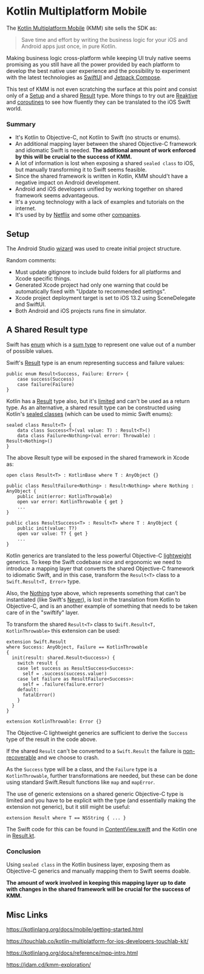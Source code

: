 # Kotlin Multiplatform Mobile

The [Kotlin Multiplatform Mobile](https://kotlinlang.org/lp/mobile/) (KMM) site sells the SDK as:

> Save time and effort by writing the business logic for your iOS and Android apps just once, in pure Kotlin.

Making business logic cross-platform while keeping UI truly native seems promising as you still have all the power provided by each platform to develop the best native user experience and the possibility to experiment with the latest technologies as [SwiftUI](https://developer.apple.com/xcode/swiftui/) and [Jetpack Compose](https://developer.android.com/jetpack/compose).

This test of KMM is not even scratching the surface at this point and consist only of a [Setup](#setup) and a shared [Result](#a-shared-result-type) type. More things to try out are [Reaktive](https://github.com/badoo/Reaktive) and [coroutines](https://github.com/Kotlin/kotlinx.coroutines) to see how fluently they can be translated to the iOS Swift world.

### Summary

- It's Kotlin to Objective-C, not Kotlin to Swift (no structs or enums).
- An additional mapping layer between the shared Objective-C framework and idiomatic Swift is needed. **The additional amount of work enforced by this will be crucial to the success of KMM.**
- A lot of information is lost when exposing a shared `sealed class` to iOS, but manually transforming it to Swift seems feasible.
- Since the shared framework is written in Kotlin, KMM should't have a negative impact on Android development.
- Android and iOS developers unified by working together on shared framework seems advantageous.
- It's a young technology with a lack of examples and tutorials on the internet.
- It's used by by [Netflix](https://netflixtechblog.com/netflix-android-and-ios-studio-apps-kotlin-multiplatform-d6d4d8d25d23) and some other [companies](https://kotlinlang.org/lp/mobile/case-studies/).

## Setup

The Android Studio [wizard](https://kotlinlang.org/docs/mobile/create-first-app.html) was used to create initial project structure.

Random comments:

- Must update gitignore to include build folders for all platforms and Xcode specific things.
- Generated Xcode project had only one warning that could be automatically fixed with "Update to recommended settings".
- Xcode project deployment target is set to iOS 13.2 using SceneDelegate and SwiftUI.
- Both Android and iOS projects runs fine in simulator.

## A Shared Result type

Swift has [enum](https://docs.swift.org/swift-book/LanguageGuide/Enumerations.html) which is a [sum type](https://en.wikipedia.org/wiki/Tagged_union) to represent one value out of a number of possible values.

Swift's [Result](https://github.com/apple/swift/blob/main/stdlib/public/core/Result.swift) type is an enum representing success and failure values:

```
public enum Result<Success, Failure: Error> {
    case success(Success)
    case failure(Failure)
}
```

Kotlin has a [Result](https://kotlinlang.org/api/latest/jvm/stdlib/kotlin/-result/#result) type also, but it's [limited](https://github.com/Kotlin/KEEP/blob/master/proposals/stdlib/result.md#limitations) and can't be used as a return type. As an alternative, a shared result type can be constructed using Kotlin's [sealed classes](https://kotlinlang.org/docs/reference/sealed-classes.html) (which can be used to mimic Swift enums):

```
sealed class Result<T> {
    data class Success<T>(val value: T) : Result<T>()
    data class Failure<Nothing>(val error: Throwable) : Result<Nothing>()
}
```

The above Result type will be exposed in the shared framework in Xcode as:

```
open class Result<T> : KotlinBase where T : AnyObject {}

public class ResultFailure<Nothing> : Result<Nothing> where Nothing : AnyObject {
    public init(error: KotlinThrowable)
    open var error: KotlinThrowable { get }
    ...
}

public class ResultSuccess<T> : Result<T> where T : AnyObject {
    public init(value: T?)
    open var value: T? { get }
    ...
}
```

Kotlin generics are translated to the less powerful Objective-C [lightweight](https://developer.apple.com/documentation/swift/imported_c_and_objective-c_apis/using_imported_lightweight_generics_in_swift) generics. To keep the Swift codebase nice and ergonomic we need to introduce a mapping layer that converts the shared Objective-C framework to idiomatic Swift, and in this case, transform the `Result<T>` class to a `Swift.Result<T, Error>` type.

Also, the [Nothing](https://kotlinlang.org/api/latest/jvm/stdlib/kotlin/-nothing.html) type above, which represents something that can't be instantiated (like Swift's [Never](https://developer.apple.com/documentation/swift/never)), is lost in the translation from Kotlin to Objective-C, and is an another example of something that needs to be taken care of in the "swiftify" layer.

To transform the shared `Result<T>` class to `Swift.Result<T, KotlinThrowable>` this extension can be used:

```
extension Swift.Result
where Success: AnyObject, Failure == KotlinThrowable
{
  init(result: shared.Result<Success>) {
    switch result {
    case let success as ResultSuccess<Success>:
      self = .success(success.value!)
    case let failure as ResultFailure<Success>:
      self = .failure(failure.error)
    default:
      fatalError()
    }
  }
}

extension KotlinThrowable: Error {}
```

The Objective-C lightweight generics are sufficient to derive the `Success` type of the result in the code above.

If the shared `Result` can't be converted to a `Swift.Result` the failure is [non-recoverable](https://www.swiftbysundell.com/articles/picking-the-right-way-of-failing-in-swift/) and we choose to crash.

As the `Success` type will be a class, and the `Failure` type is a `KotlinThrowable`, further transformations are needed, but these can be done using standard Swift.Result functions like `map` and `mapError`.

The use of generic extensions on a shared generic Objective-C type is limited and you have to be explicit with the type (and essentially making the extension not generic), but it still might be useful:

```
extension Result where T == NSString { ... }
```

The Swift code for this can be found in [ContentView.swift](iosApp/iosApp/ContentView.swift) and the Kotlin one in [Result.kt](shared/src/commonMain/kotlin/com/example/kmmexperiment/shared/Result.kt).

### Conclusion

Using `sealed class` in the Kotlin business layer, exposing them as Objective-C generics and manually mapping them to Swift seems doable.

**The amount of work involved in keeping this mapping layer up to date with changes in the shared framework will be crucial for the success of KMM.**

## Misc Links

https://kotlinlang.org/docs/mobile/getting-started.html

https://touchlab.co/kotlin-multiplatform-for-ios-developers-touchlab-kit/

https://kotlinlang.org/docs/reference/mpp-intro.html

https://jdam.cd/kmm-exploration/
